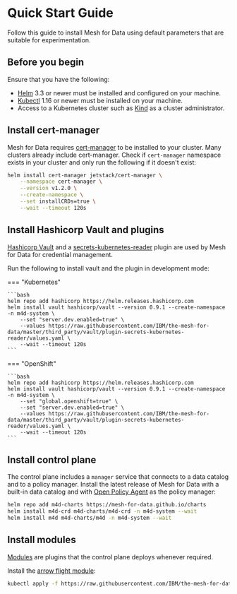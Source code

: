 # Quick Start Guide

Follow this guide to install Mesh for Data using default parameters that are suitable for experimentation.
<!-- For a full installation refer to the [full installation guide](./setup/install) instead. -->

## Before you begin

Ensure that you have the following:

- [Helm](https://helm.sh/) 3.3 or newer must be installed and configured on your machine.
- [Kubectl](https://kubernetes.io/docs/tasks/tools/install-kubectl/) 1.16 or newer must be installed on your machine.
- Access to a Kubernetes cluster such as [Kind](http://kind.sigs.k8s.io/) as a cluster administrator.

## Install cert-manager

Mesh for Data requires [cert-manager](https://cert-manager.io) to be installed to your cluster. 
Many clusters already include cert-manager. Check if `cert-manager` namespace exists in your cluster and only run the following if it doesn't exist:

```bash
helm install cert-manager jetstack/cert-manager \
    --namespace cert-manager \
    --version v1.2.0 \
    --create-namespace \
    --set installCRDs=true \
    --wait --timeout 120s
``` 

## Install Hashicorp Vault and plugins

[Hashicorp Vault](https://www.vaultproject.io/) and a [secrets-kubernetes-reader](https://github.com/mesh-for-data/vault-plugin-secrets-kubernetes-reader) plugin are used by Mesh for Data for credential management.

Run the following to install vault and the plugin in development mode:

=== "Kubernetes" 

    ```bash
    helm repo add hashicorp https://helm.releases.hashicorp.com
    helm install vault hashicorp/vault --version 0.9.1 --create-namespace -n m4d-system \
        --set "server.dev.enabled=true" \
        --values https://raw.githubusercontent.com/IBM/the-mesh-for-data/master/third_party/vault/plugin-secrets-kubernetes-reader/values.yaml \
        --wait --timeout 120s
    ```

=== "OpenShift"

    ```bash
    helm repo add hashicorp https://helm.releases.hashicorp.com
    helm install vault hashicorp/vault --version 0.9.1 --create-namespace -n m4d-system \
        --set "global.openshift=true" \
        --set "server.dev.enabled=true" \
        --values https://raw.githubusercontent.com/IBM/the-mesh-for-data/master/third_party/vault/plugin-secrets-kubernetes-reader/values.yaml \
        --wait --timeout 120s
    ```

## Install control plane

The control plane includes a `manager` service that connects to a data catalog and to a policy manager. 
Install the latest release of Mesh for Data with a built-in data catalog and with [Open Policy Agent](https://www.openpolicyagent.org) as the policy manager:

```bash
helm repo add m4d-charts https://mesh-for-data.github.io/charts
helm install m4d-crd m4d-charts/m4d-crd -n m4d-system --wait
helm install m4d m4d-charts/m4d -n m4d-system --wait
```


## Install modules

[Modules](../concepts/modules.md) are plugins that the control plane deploys whenever required. 

Install the [arrow flight module](https://github.com/ibm/the-mesh-for-data-flight-module):

```bash
kubectl apply -f https://raw.githubusercontent.com/IBM/the-mesh-for-data-flight-module/master/module.yaml
```